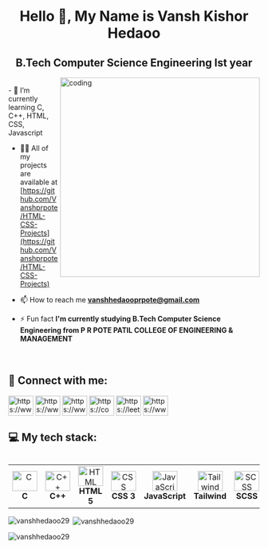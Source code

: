 <h1 align="center">Hello 👋, My Name is Vansh Kishor Hedaoo</h1>
<h2 align="center">B.Tech Computer Science Engineering Ist year</h2>

<img align="right" alt="coding" width="400" src="https://camo.githubusercontent.com/4d9f5ecceb711eec6e2018f38a5677dc657c9738d4a65ba3b928c41c0a45b439/68747470733a2f2f6d69726f2e6d656469756d2e636f6d2f6d61782f313336302f302a37513379765349765f7430696f4a2d5a2e676966">
<br>
- 🌱 I’m currently learning C, C++, HTML, CSS, Javascript

- 👨‍💻 All of my projects are available at [https://github.com/Vanshprpote/HTML-CSS-Projects](https://github.com/Vanshprpote/HTML-CSS-Projects)

- 📫 How to reach me **vanshhedaooprpote@gmail.com**

- ⚡ Fun fact **I'm currently studying B.Tech Computer Science Engineering from P R POTE PATIL COLLEGE OF ENGINEERING & MANAGEMENT**
<br><br><br>
  
<h2 align="left">🔗 Connect with me:</h2>
<p align="left">
<a href="https://linkedin.com/in/https://www.linkedin.com/in/vansh-hedaoo/" target="blank"><img align="center" src="https://raw.githubusercontent.com/rahuldkjain/github-profile-readme-generator/master/src/images/icons/Social/linked-in-alt.svg" alt="https://www.linkedin.com/in/vansh-hedaoo/" width="50" height="40" /></a>
<a href="https://www.codechef.com/users/https://www.codechef.com/users/vanshhedaoo65" target="blank"><img align="center" src="https://cdn.jsdelivr.net/npm/simple-icons@3.1.0/icons/codechef.svg" alt="https://www.codechef.com/users/vanshhedaoo65" width="50" height="40" /></a>
<a href="https://www.hackerrank.com/https://www.hackerrank.com/profile/vanshhedaooprpo1" target="blank"><img align="center" src="https://raw.githubusercontent.com/rahuldkjain/github-profile-readme-generator/master/src/images/icons/Social/hackerrank.svg" alt="https://www.hackerrank.com/profile/vanshhedaooprpo1" width="50" height="40" /></a>
<a href="https://codeforces.com/profile/https://codeforces.com/profile/vanshhedaoo65" target="blank"><img align="center" src="https://raw.githubusercontent.com/rahuldkjain/github-profile-readme-generator/master/src/images/icons/Social/codeforces.svg" alt="https://codeforces.com/profile/vanshhedaoo65" width="50" height="40" /></a>
<a href="https://www.leetcode.com/https://leetcode.com/u/vanshprpote/" target="blank"><img align="center" src="https://raw.githubusercontent.com/rahuldkjain/github-profile-readme-generator/master/src/images/icons/Social/leet-code.svg" alt="https://leetcode.com/u/vanshprpote/" width="50" height="40" /></a>
<a href="https://auth.geeksforgeeks.org/user/https://www.geeksforgeeks.org/user/vanshhedoo65/" target="blank"><img align="center" src="https://raw.githubusercontent.com/rahuldkjain/github-profile-readme-generator/master/src/images/icons/Social/geeks-for-geeks.svg" alt="https://www.geeksforgeeks.org/user/vanshhedoo65/" width="50" height="40" /></a>
</p>


<h2 align="left">💻 My tech stack:</h2>
<table align="left">
<tr>
   <td align="center"><img src="https://cdn.worldvectorlogo.com/logos/c-1.svg" width="50" height="40" alt="C"/><br><b>C </b></td>
   <td align="center"><img src="https://cdn.worldvectorlogo.com/logos/c.svg" width="50" height="40" alt="C++"/><br><b>C++</b></td>
   <td align="center"><img src="https://cdn.worldvectorlogo.com/logos/html-1.svg" width="50" height="40" alt="HTML"/><br><b>HTML 5</b></td>
   <td align="center"><img src="https://cdn.worldvectorlogo.com/logos/css-3.svg" width="50" height="40" alt="CSS"/><br><b>CSS 3</b></td>
   <td align="center"><img src="https://cdn.worldvectorlogo.com/logos/logo-javascript.svg" width="50" height="40" alt="JavaScript"/><br><b>JavaScript</b></td>
   <td align="center"><img src="https://cdn.worldvectorlogo.com/logos/tailwindcss.svg" width="50" height="40" alt="Tailwind"/><br><b>Tailwind</b></td>
   <td align="center"><img src="https://cdn.worldvectorlogo.com/logos/sass-1.svg" width="50" height="40" alt="SCSS"/><br><b>SCSS</b></td>
</tr>
</table>
<br><br><br><br><br>

<p><img align="left" src="https://github-readme-stats.vercel.app/api/top-langs?username=vanshhedaoo29&show_icons=true&locale=en&layout=compact" alt="vanshhedaoo29" /></p>

<p>&nbsp;<img align="center" src="https://github-readme-stats.vercel.app/api?username=vanshhedaoo29&show_icons=true&locale=en" alt="vanshhedaoo29" /></p>

<p><img align="center" src="https://github-readme-streak-stats.herokuapp.com/?user=vanshhedaoo29&" alt="vanshhedaoo29" /></p>
